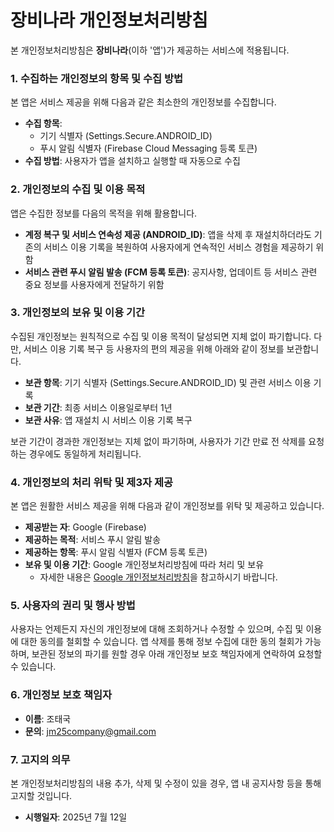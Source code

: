 # 장비나라 개인정보처리방침

본 개인정보처리방침은 **장비나라**(이하 '앱')가 제공하는 서비스에 적용됩니다.

### 1. 수집하는 개인정보의 항목 및 수집 방법

본 앱은 서비스 제공을 위해 다음과 같은 최소한의 개인정보를 수집합니다.

*   **수집 항목**:
    *   기기 식별자 (Settings.Secure.ANDROID_ID)
    *   푸시 알림 식별자 (Firebase Cloud Messaging 등록 토큰)
*   **수집 방법**: 사용자가 앱을 설치하고 실행할 때 자동으로 수집

### 2. 개인정보의 수집 및 이용 목적

앱은 수집한 정보를 다음의 목적을 위해 활용합니다.

*   **계정 복구 및 서비스 연속성 제공 (ANDROID_ID)**: 앱을 삭제 후 재설치하더라도 기존의 서비스 이용 기록을 복원하여 사용자에게 연속적인 서비스 경험을 제공하기 위함
*   **서비스 관련 푸시 알림 발송 (FCM 등록 토큰)**: 공지사항, 업데이트 등 서비스 관련 중요 정보를 사용자에게 전달하기 위함

### 3. 개인정보의 보유 및 이용 기간

수집된 개인정보는 원칙적으로 수집 및 이용 목적이 달성되면 지체 없이 파기합니다. 다만, 서비스 이용 기록 복구 등 사용자의 편의 제공을 위해 아래와 같이 정보를 보관합니다.

*   **보관 항목**: 기기 식별자 (Settings.Secure.ANDROID_ID) 및 관련 서비스 이용 기록
*   **보관 기간**: 최종 서비스 이용일로부터 1년
*   **보관 사유**: 앱 재설치 시 서비스 이용 기록 복구

보관 기간이 경과한 개인정보는 지체 없이 파기하며, 사용자가 기간 만료 전 삭제를 요청하는 경우에도 동일하게 처리됩니다.

### 4. 개인정보의 처리 위탁 및 제3자 제공

본 앱은 원활한 서비스 제공을 위해 다음과 같이 개인정보를 위탁 및 제공하고 있습니다.

*   **제공받는 자**: Google (Firebase)
*   **제공하는 목적**: 서비스 푸시 알림 발송
*   **제공하는 항목**: 푸시 알림 식별자 (FCM 등록 토큰)
*   **보유 및 이용 기간**: Google 개인정보처리방침에 따라 처리 및 보유
    *   자세한 내용은 [Google 개인정보처리방침](https://policies.google.com/privacy)을 참고하시기 바랍니다.

### 5. 사용자의 권리 및 행사 방법

사용자는 언제든지 자신의 개인정보에 대해 조회하거나 수정할 수 있으며, 수집 및 이용에 대한 동의를 철회할 수 있습니다. 앱 삭제를 통해 정보 수집에 대한 동의 철회가 가능하며, 보관된 정보의 파기를 원할 경우 아래 개인정보 보호 책임자에게 연락하여 요청할 수 있습니다.

### 6. 개인정보 보호 책임자

*   **이름**: 조태국
*   **문의**: jm25company@gmail.com

### 7. 고지의 의무

본 개인정보처리방침의 내용 추가, 삭제 및 수정이 있을 경우, 앱 내 공지사항 등을 통해 고지할 것입니다.

*   **시행일자**: 2025년 7월 12일
